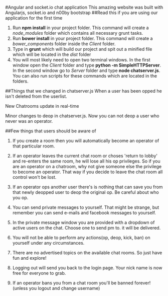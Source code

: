 #Angular and socket.io chat application
This amazing website was built with Angularjs, socket.io and n00by bootstrap
##Read this if you are using our application for the first time
1. Run **npm install** in your project folder. This command will create a *node_modules* folder which contains all necessary grunt tasks.
2. Run **bower install** in your project folder. This command will create a *bower_components* folder inside the *Client* folder. 
3. Type in **grunt** which will build our project and spit out a minified file which will be located in the *dist* folder
4. You will most likely need to open two terminal windows. In the first window open the *Client* folder and type **python -m SimpleHTTPServer**. In the second window go to *Server* folder and type **node chatserver.js**. You can also run scripts for these commands which are located in the folders.

##Things that we changed in chatserver.js
When a user has been opped he isn't deleted from the userlist.

New Chatrooms update in real-time

Minor changes to deop in chatserver.js. Now you can not deop a user who never was an operator.


##Few things that users should be aware of

1. If you create a room then you will automatically become an operator of that particular room.
2. If an operator leaves the current chat room or choses 'return to lobby' and re-enters the same room, he will lose all his op privileges. So if you are an operator on a chatroom, why not give someone else the privilege to become an operator. That way if you decide to leave the chat room all control won't be lost.

3. If an operator ops another user there's is nothing that can save you from that newly deopped user to deop the original op.
Be careful about who you op.
4. You can send private messages to yourself. That might be strange, but remember you can send e-mails and facebook messages to yourself.

5. In the private message window you are provided with a dropdown of active users on the chat. Choose one to send pm to.
it will be delivered.

6. You will not be able to perform any actions(op, deop, kick, ban) on yourself under any circumstances.
7. There are no advertised topics on the available chat rooms. So just have fun and explore!

8. Logging out will send you back to the login page. Your nick name is now free for everyone to grab.
9. If an operator bans you from a chat room you'll be banned forever!(unless you logout and change username)
